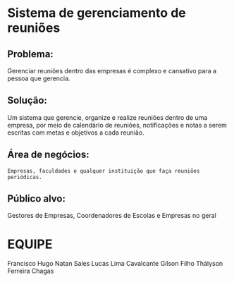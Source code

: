 # Sistema de gerenciamento de reuniões

## Problema:
Gerenciar reuniões dentro das empresas é complexo e cansativo para a pessoa que gerencia.

## Solução: 
Um sistema que gerencie, organize e realize reuniões dentro de uma empresa, por meio de calendário de reuniões, notificações e notas a serem escritas com metas e objetivos a cada reunião.

## Área de negócios:
	Empresas, faculdades e qualquer instituição que faça reuniões periódicas.

## Público alvo: 
Gestores de Empresas, Coordenadores de Escolas e Empresas no geral

# EQUIPE
Francisco Hugo
Natan Sales
Lucas Lima Cavalcante
Gilson Filho
Thályson Ferreira Chagas

